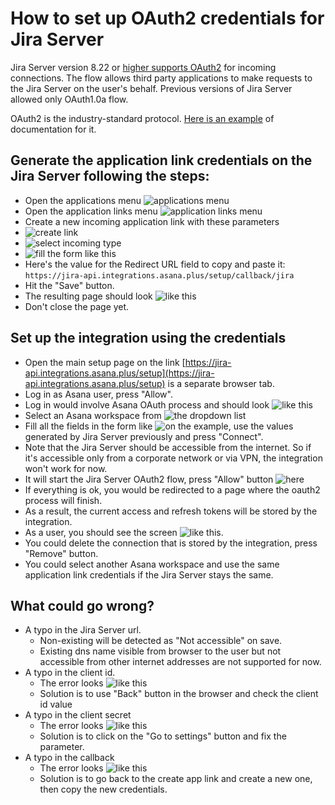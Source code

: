 # How to set up OAuth2 credentials for Jira Server

Jira Server version 8.22 or [higher supports OAuth2](https://jira.atlassian.com/browse/JRASERVER-43171) for incoming connections.
The flow allows third party applications to make requests to the Jira Server on the user's behalf.
Previous versions of Jira Server allowed only OAuth1.0a flow. 

OAuth2 is the industry-standard protocol. [Here is an example](https://oauth.net/2/)
of documentation for it.

## Generate the application link credentials on the Jira Server following the steps:

- Open the applications menu 
![applications menu](./assets/appsmenu.png)
- Open the application links menu
![application links menu](./assets/applinks.png)
- Сreate a new incoming application link with these parameters
- ![create link](./assets/oauth2-03-application-link-create.png)
- ![select incoming type](./assets/oauth2-04-application-link-incoming.png)
- ![fill the form like this](./assets/oauth2-05-application-link-callback-value.png)
- Here's the value for the Redirect URL field to copy and paste it: `https://jira-api.integrations.asana.plus/setup/callback/jira`
- Hit the "Save" button.
- The resulting page should look ![like this](./assets/oauth2-06-credentials-example.png)
- Don't close the page yet.

## Set up the integration using the credentials

- Open the main setup page on the link [https://jira-api.integrations.asana.plus/setup](https://jira-api.integrations.asana.plus/setup) is a separate browser tab.
- Log in as Asana user, press "Allow".
- Log in would involve Asana OAuth process and should look ![like this](./assets/oauth2-07-login-to-Asana.png)
- Select an Asana workspace from ![the dropdown list](./assets/oauth2-08-workspaces-dropdown-list.png) 
- Fill all the fields in the form like ![on the example](./assets/oauth2-09-form-fill-example.png), use the values generated by Jira Server previously and press "Connect".
- Note that the Jira Server should be accessible from the internet. So if it's accessible only from a corporate network or via VPN, the integration won't work for now.
- It will start the Jira Server OAuth2 flow, press "Allow" button ![here](./assets/oauth2-10-allow-on-jira-oauth.png)
- If everything is ok, you would be redirected to a page where the oauth2 process will finish.
- As a result, the current access and refresh tokens will be stored by the integration.
- As a user, you should see the screen ![like this](./assets/oauth2-11-successful-example.png).
- You could delete the connection that is stored by the integration, press "Remove" button.
- You could select another Asana workspace and use the same application link credentials if the Jira Server stays the same.

## What could go wrong?

- A typo in the Jira Server url.
  - Non-existing will be detected as "Not accessible" on save.
  - Existing dns name visible from browser to the user but not accessible from other internet addresses are not supported for now. 
- A typo in the client id.
  - The error looks ![like this](./assets/oauth2-12-invalid-clientid.png)
  - Solution is to use "Back" button in the browser and check the client id value
- A typo in the client secret
  - The error looks ![like this](./assets/oauth2-14-invalid-secret.png)
  - Solution is to click on the "Go to settings" button and fix the parameter.
- A typo in the callback
  - The error looks ![like this](./assets/oauth2-13-invalid-callback.png)
  - Solution is to go back to the create app link and create a new one, then copy the new credentials.
